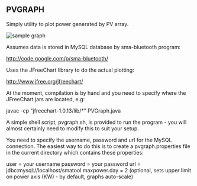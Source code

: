 
PVGRAPH
-------

Simply utility to plot power generated by PV array.

![sample graph](https://github.com/downloads/smartavionics/PV-Graph/20110208.png)

Assumes data is stored in MySQL database by sma-bluetooth program:

  http://code.google.com/p/sma-bluetooth/

Uses the JFreeChart library to do the actual plotting:

  http://www.jfree.org/jfreechart/

At the moment, compilation is by hand and you need to specify where the JFreeChart jars are located, e.g:

  javac -cp "jfreechart-1.0.13/lib/*" PVGraph.java
  
A simple shell script, pvgraph.sh, is provided to run the program - you will almost certainly need to
modify this to suit your setup.

You need to specify the username, password and url for the MySQL connection. The easiest way to do this
is to create a pvgraph.properties file in the current directory which contains these properties:

user = your username
password = your password
url = jdbc:mysql://localhost/smatool
maxpower.day = 2 (optional, sets upper limit on power axis (KW) - by default, graphs auto-scale) 

